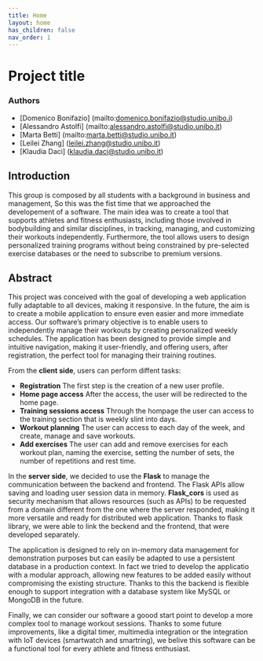```yaml
---
title: Home
layout: home
has_children: false
nav_order: 1
---
```


# Project title

### Authors
- [Domenico Bonifazio]
(mailto:domenico.bonifazio@studio.unibo.i)
- [Alessandro Astolfi]
(mailto:alessandro.astolfi@studio.unibo.it)
- [Marta Betti]
(mailto:marta.betti@studio.unibo.it)
- [Leilei Zhang]
(leilei.zhang@studio.unibo.it)
- [Klaudia Daci]
(klaudia.daci@studio.unibo.it)

## Introduction
This group is composed by all students with a background in business and management, 
So this was the fist time that we approached the developement of a software. 
The main idea was to create a tool that supports athletes and fitness enthusiasts, including those involved in bodybuilding and similar disciplines, in tracking, managing, and customizing their workouts independently. 
Furthermore, the tool allows users to design personalized training programs without being constrained by pre-selected exercise databases or the need to subscribe to premium versions. 

## Abstract

This project was conceived with the goal of developing a web application fully adaptable to all devices, making it responsive. 
In the future, the aim is to create a mobile application to ensure even easier and more immediate access. 
Our software’s primary objective is to enable users to independently manage their workouts by creating personalized weekly schedules. 
The application has been designed to provide simple and intuitive navigation, making it user-friendly, and offering users, after registration, the perfect tool for managing their training routines.

From the **client side**, users can perform diffent tasks:
- **Registration** The first step is the creation of a new user profile.
- **Home page access** After the access, the user will be redirected to the home page.
- **Training sessions access** Through the hompage the user can access to the training section that is weekly slint into days.
- **Workout planning** The user can access to each day of the week, and create, manage and save workouts. 
- **Add exercises** The user can add and remove exercises for each workout plan, naming the exercise, setting the number of sets, the number of repetitions and rest time.

In the **server side**, we decided to use the **Flask** to manage the communication between the backend and frontend. The Flask APIs allow saving and loading user session data in memory.
**Flask_cors** is used as security mechanism that allows resources (such as APIs) to be requested from a domain different from the one where the server responded, making it more versatile and ready for distributed web application.
Thanks to flask library, we were able to link the beckend and the frontend, that were developed separately.

The application is designed to rely on in-memory data management for demonstration purposes but can easily be adapted to use a persistent database in a production context.
In fact we tried to develop the applicatio with a modular approach, allowing new features to be added easily without compromising the existing structure.
Thanks to this the backend is flexible enough to support integration with a database system like MySQL or MongoDB in the future.

Finally, we can consider our software a goood start point to develop a more complex tool to manage workout sessions. Thanks to some future improvements, like a digital timer, multimedia integration or 
the integration with IoT devices (smartwatch and smartring), we belive this software can be a functional tool for every athlete and fitness enthusiast.
















